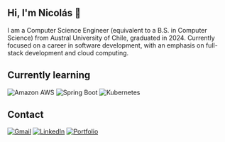 ## Hi, I'm Nicolás 👋
I am a Computer Science Engineer (equivalent to a B.S. in Computer Science) from Austral University of Chile, graduated in 2024. Currently focused on a career in software development, with an emphasis on full-stack development and cloud computing.

## Currently learning
![Amazon AWS](https://img.shields.io/badge/Amazon_AWS-FF9900?style=for-the-badge&logo=amazonaws&logoColor=white)
![Spring Boot](https://img.shields.io/badge/Spring_Boot-6DB33F?style=for-the-badge&logo=spring-boot&logoColor=white)
![Kubernetes](https://img.shields.io/badge/Kubernetes-3069DE?style=for-the-badge&logo=kubernetes&logoColor=white)


## Contact
[![Gmail](https://img.shields.io/badge/Gmail-D14836?style=for-the-badge&logo=gmail&logoColor=white)](mailto:nrobledosagredo@gmail.com)
[![LinkedIn](https://img.shields.io/badge/LinkedIn-0077B5?style=for-the-badge&logo=linkedin&logoColor=white)]([https://www.linkedin.com/in/](https://www.linkedin.com/in/nrobledosagredo))
[![Portfolio](https://img.shields.io/badge/Portfolio-255E63?style=for-the-badge&logo=About.me&logoColor=white)](https://nrobledosagredo.github.io/portfolio)
